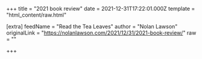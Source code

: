 
+++
title = "2021 book review"
date = 2021-12-31T17:22:01.000Z
template = "html_content/raw.html"

[extra]
feedName = "Read the Tea Leaves"
author = "Nolan Lawson"
originalLink = "https://nolanlawson.com/2021/12/31/2021-book-review/"
raw = ""

+++

